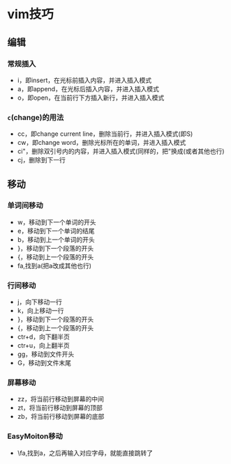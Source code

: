 # vim技巧
## 编辑
### 常规插入
- i，即insert，在光标前插入内容，并进入插入模式
- a，即append，在光标后插入内容，并进入插入模式
- o，即open，在当前行下方插入新行，并进入插入模式
 
### `c`(change)的用法
- cc，即change current line，删除当前行，并进入插入模式(即S)
- cw，即change word，删除光标所在的单词，并进入插入模式
- ci"，删除双引号内的内容，并进入插入模式(同样的，把"换成(或者其他也行)
- cj，删除到下一行
 

## 移动
### 单词间移动
- w，移动到下一个单词的开头
- e，移动到下一个单词的结尾
- b，移动到上一个单词的开头
- }，移动到下一个段落的开头
- {，移动到上一个段落的开头
- fa,找到a(把a改成其他也行)

### 行间移动
- j，向下移动一行
- k，向上移动一行
- }，移动到下一个段落的开头
- {，移动到上一个段落的开头
- ctr+d，向下翻半页
- ctr+u，向上翻半页
- gg，移动到文件开头
- G，移动到文件末尾

### 屏幕移动
- zz，将当前行移动到屏幕的中间
- zt，将当前行移动到屏幕的顶部
- zb，将当前行移动到屏幕的底部

### EasyMoiton移动
- \\fa,找到a，之后再输入对应字母，就能直接跳转了